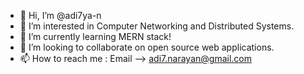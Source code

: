 - 👋 Hi, I’m @adi7ya-n
- 👀 I’m interested in Computer Networking and Distributed Systems.
- 🌱 I’m currently learning MERN stack!
- 💞️ I’m looking to collaborate on open source web applications.
- 📫 How to reach me : Email --> adi7.narayan@gmail.com

<!---
adi7ya-n/adi7ya-n is a ✨ special ✨ repository because its `README.md` (this file) appears on your GitHub profile.
You can click the Preview link to take a look at your changes.
--->
